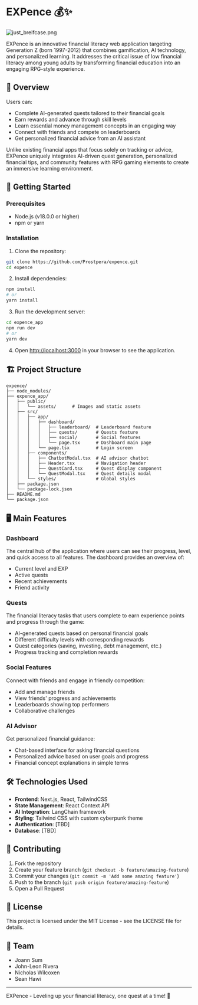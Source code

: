 # EXPence 💰✨

![just_breifcase.png](public/assets/logo.png)

EXPence is an innovative financial literacy web application targeting Generation Z (born 1997-2012) that combines gamification, AI technology, and personalized learning. It addresses the critical issue of low financial literacy among young adults by transforming financial education into an engaging RPG-style experience.

## 📝 Overview

Users can:
- Complete AI-generated quests tailored to their financial goals
- Earn rewards and advance through skill levels
- Learn essential money management concepts in an engaging way
- Connect with friends and compete on leaderboards
- Get personalized financial advice from an AI assistant

Unlike existing financial apps that focus solely on tracking or advice, EXPence uniquely integrates AI-driven quest generation, personalized financial tips, and community features with RPG gaming elements to create an immersive learning environment.

## 🚀 Getting Started

### Prerequisites

- Node.js (v18.0.0 or higher)
- npm or yarn

### Installation

1. Clone the repository:
```bash
git clone https://github.com/Prostpera/expence.git
cd expence
```

2. Install dependencies:
```bash
npm install
# or
yarn install
```

3. Run the development server:
```bash
cd expence_app
npm run dev
# or
yarn dev
```

4. Open [http://localhost:3000](http://localhost:3000) in your browser to see the application.

## 🏗️ Project Structure

```
expence/
├── node_modules/
├── expence_app/
│   ├── public/
│   │   └── assets/      # Images and static assets
│   ├── src/
│   │   ├── app/
│   │   │   ├── dashboard/
│   │   │   │   ├── leaderboard/  # Leaderboard feature
│   │   │   │   ├── quests/       # Quests feature
│   │   │   │   ├── social/       # Social features
│   │   │   │   └── page.tsx      # Dashboard main page
│   │   │   └── page.tsx          # Login screen
│   │   ├── components/
│   │   │   ├── ChatbotModal.tsx  # AI advisor chatbot
│   │   │   ├── Header.tsx        # Navigation header
│   │   │   ├── QuestCard.tsx     # Quest display component
│   │   │   └── QuestModal.tsx    # Quest details modal
│   │   └── styles/               # Global styles
│   ├── package.json
│   └── package-lock.json
├── README.md
└── package.json
```

## 🖥️ Main Features

### Dashboard

The central hub of the application where users can see their progress, level, and quick access to all features. The dashboard provides an overview of:

- Current level and EXP
- Active quests
- Recent achievements
- Friend activity

### Quests

The financial literacy tasks that users complete to earn experience points and progress through the game:

- AI-generated quests based on personal financial goals
- Different difficulty levels with corresponding rewards
- Quest categories (saving, investing, debt management, etc.)
- Progress tracking and completion rewards

### Social Features

Connect with friends and engage in friendly competition:

- Add and manage friends
- View friends' progress and achievements
- Leaderboards showing top performers
- Collaborative challenges

### AI Advisor

Get personalized financial guidance:

- Chat-based interface for asking financial questions
- Personalized advice based on user goals and progress
- Financial concept explanations in simple terms

## 🛠️ Technologies Used

- **Frontend**: Next.js, React, TailwindCSS
- **State Management**: React Context API
- **AI Integration**: LangChain framework
- **Styling**: Tailwind CSS with custom cyberpunk theme
- **Authentication**: [TBD]
- **Database**: [TBD]

## 🤝 Contributing

1. Fork the repository
2. Create your feature branch (`git checkout -b feature/amazing-feature`)
3. Commit your changes (`git commit -m 'Add some amazing feature'`)
4. Push to the branch (`git push origin feature/amazing-feature`)
5. Open a Pull Request

## 📄 License

This project is licensed under the MIT License - see the LICENSE file for details.

## 👥 Team

- Joann Sum
- John-Leon Rivera
- Nicholas Wilcoxen
- Sean Hawi

---

EXPence - Leveling up your financial literacy, one quest at a time! 🚀
